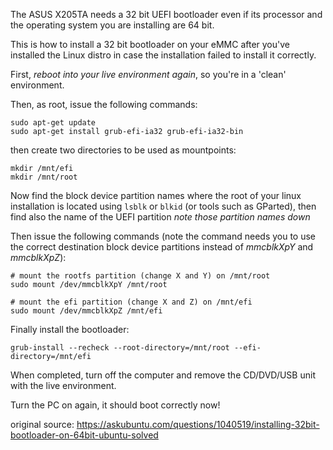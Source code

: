 The ASUS X205TA needs a 32 bit UEFI bootloader even if its processor and the operating system you are installing are 64 bit.

This is how to install a 32 bit bootloader on your eMMC after you've installed the Linux distro in case the installation failed to install it correctly.

First, *reboot into your live environment again*, so you're in a 'clean' environment.

Then, as root, issue the following commands:

```
sudo apt-get update
sudo apt-get install grub-efi-ia32 grub-efi-ia32-bin
```

then create two directories to be used as mountpoints:

```
mkdir /mnt/efi
mkdir /mnt/root
```

Now find the block device partition names where the root of your linux installation is located using `lsblk` or `blkid` (or tools such as GParted), then find also the name of the UEFI partition *note those partition names down*

Then issue the following commands (note the command needs you to use the correct destination block device partitions instead of *mmcblkXpY* and *mmcblkXpZ*):

```
# mount the rootfs partition (change X and Y) on /mnt/root
sudo mount /dev/mmcblkXpY /mnt/root

# mount the efi partition (change X and Z) on /mnt/efi
sudo mount /dev/mmcblkXpZ /mnt/efi
```

Finally install the bootloader:

```
grub-install --recheck --root-directory=/mnt/root --efi-directory=/mnt/efi
```

When completed, turn off the computer and remove the CD/DVD/USB unit with the live environment.

Turn the PC on again, it should boot correctly now!

original source: https://askubuntu.com/questions/1040519/installing-32bit-bootloader-on-64bit-ubuntu-solved

